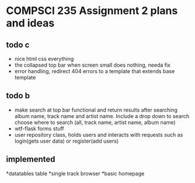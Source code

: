 # COMPSCI 235 Assignment 2 plans and ideas


## todo c
* nice html css everything
* the collapsed top bar when screen small does nothing, needa fix
* error handling, redirect 404 errors to a template that extends base template

## todo b
* make search at top bar functional and return results after searching album name, track name and artist name. Include a drop down to search choose where to search (all, track name, artist name, album name)
* wtf-flask forms stuff
* user repository class, holds users and interacts with requests such as login(gets user data) or register(add users)

## implemented
*datatables table
*single track browser
*basic homepage
